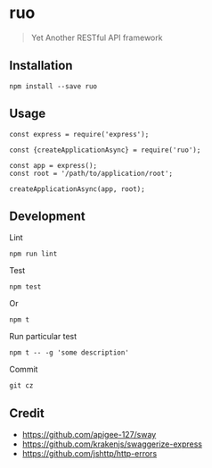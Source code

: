 # ruo
> Yet Another RESTful API framework

## Installation

    npm install --save ruo


## Usage

    const express = require('express');

    const {createApplicationAsync} = require('ruo');

    const app = express();
    const root = '/path/to/application/root';

    createApplicationAsync(app, root);

## Development

Lint

    npm run lint

Test

    npm test

Or

    npm t

Run particular test

    npm t -- -g 'some description'

Commit

    git cz

## Credit

* https://github.com/apigee-127/sway
* https://github.com/krakenjs/swaggerize-express
* https://github.com/jshttp/http-errors
